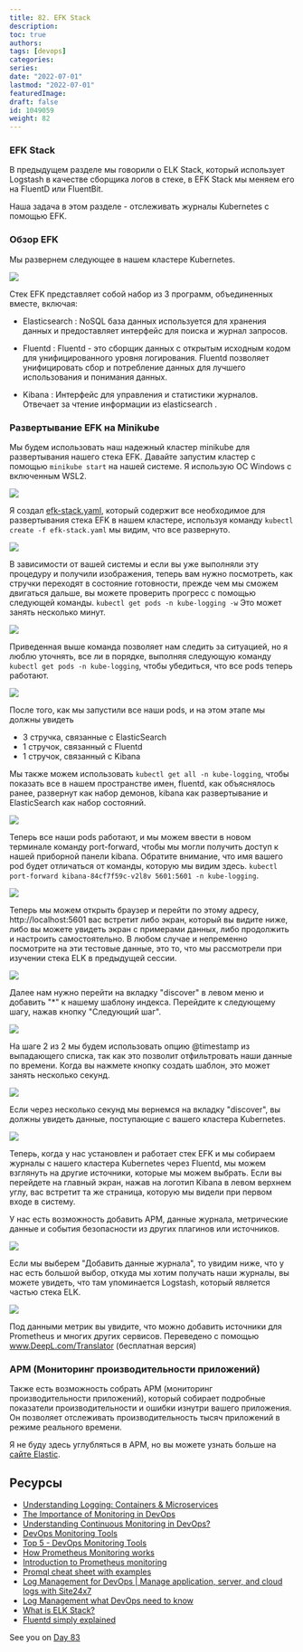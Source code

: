```yaml
---
title: 82. EFK Stack
description: 
toc: true
authors:
tags: [devops]
categories:
series: 
date: "2022-07-01"
lastmod: "2022-07-01"
featuredImage:
draft: false
id: 1049059
weight: 82
---
```

### EFK Stack

В предыдущем разделе мы говорили о ELK Stack, который использует Logstash в качестве сборщика логов в стеке, в EFK Stack мы меняем его на FluentD или FluentBit.

Наша задача в этом разделе - отслеживать журналы Kubernetes с помощью EFK. 

### Обзор EFK

Мы развернем следующее в нашем кластере Kubernetes. 

![](../images/Day82_Monitoring1.png?v1)

Стек EFK представляет собой набор из 3 программ, объединенных вместе, включая:

- Elasticsearch : NoSQL база данных используется для хранения данных и предоставляет интерфейс для поиска и журнал запросов.

- Fluentd : Fluentd - это сборщик данных с открытым исходным кодом для унифицированного уровня логирования. Fluentd позволяет унифицировать сбор и потребление данных для лучшего использования и понимания данных.

- Kibana : Интерфейс для управления и статистики журналов. Отвечает за чтение информации из elasticsearch .

### Развертывание EFK на Minikube 

Мы будем использовать наш надежный кластер minikube для развертывания нашего стека EFK. Давайте запустим кластер с помощью `minikube start` на нашей системе. Я использую ОС Windows с включенным WSL2. 

![](../images/Day82_Monitoring2.png?v1)

Я создал [efk-stack.yaml](.../Monitoring/.../.../Monitoring/EFK%20Stack/efk-stack.yaml), который содержит все необходимое для развертывания стека EFK в нашем кластере, используя команду `kubectl create -f efk-stack.yaml` мы видим, что все развернуто.

![](../images/Day82_Monitoring3.png?v1)

В зависимости от вашей системы и если вы уже выполняли эту процедуру и получили изображения, теперь вам нужно посмотреть, как стручки переходят в состояние готовности, прежде чем мы сможем двигаться дальше, вы можете проверить прогресс с помощью следующей команды. `kubectl get pods -n kube-logging -w` Это может занять несколько минут. 

![](../images/Day82_Monitoring4.png?v1)

Приведенная выше команда позволяет нам следить за ситуацией, но я люблю уточнять, все ли в порядке, выполняя следующую команду `kubectl get pods -n kube-logging`, чтобы убедиться, что все pods теперь работают. 

![](../images/Day82_Monitoring5.png?v1)

После того, как мы запустили все наши pods, и на этом этапе мы должны увидеть 
- 3 стручка, связанные с ElasticSearch
- 1 стручок, связанный с Fluentd
- 1 стручок, связанный с Kibana

Мы также можем использовать `kubectl get all -n kube-logging`, чтобы показать все в нашем пространстве имен, fluentd, как объяснялось ранее, развернут как набор демонов, kibana как развертывание и ElasticSearch как набор состояний. 

![](../images/Day82_Monitoring6.png?v1)

Теперь все наши pods работают, и мы можем ввести в новом терминале команду port-forward, чтобы мы могли получить доступ к нашей приборной панели kibana. Обратите внимание, что имя вашего pod будет отличаться от команды, которую мы видим здесь. `kubectl port-forward kibana-84cf7f59c-v2l8v 5601:5601 -n kube-logging`.

![](../images/Day82_Monitoring7.png?v1)

Теперь мы можем открыть браузер и перейти по этому адресу, http://localhost:5601 вас встретит либо экран, который вы видите ниже, либо вы можете увидеть экран с примерами данных, либо продолжить и настроить самостоятельно. В любом случае и непременно посмотрите на эти тестовые данные, это то, что мы рассмотрели при изучении стека ELK в предыдущей сессии. 

![](../images/Day82_Monitoring8.png?v1)

Далее нам нужно перейти на вкладку "discover" в левом меню и добавить "*" к нашему шаблону индекса. Перейдите к следующему шагу, нажав кнопку "Следующий шаг". 

![](../images/Day82_Monitoring9.png?v1)

На шаге 2 из 2 мы будем использовать опцию @timestamp из выпадающего списка, так как это позволит отфильтровать наши данные по времени. Когда вы нажмете кнопку создать шаблон, это может занять несколько секунд. 

![](../images/Day82_Monitoring10.png?v1)

Если через несколько секунд мы вернемся на вкладку "discover", вы должны увидеть данные, поступающие с вашего кластера Kubernetes. 

![](../images/Day82_Monitoring11.png?v1)

Теперь, когда у нас установлен и работает стек EFK и мы собираем журналы с нашего кластера Kubernetes через Fluentd, мы можем взглянуть на другие источники, которые мы можем выбрать. Если вы перейдете на главный экран, нажав на логотип Kibana в левом верхнем углу, вас встретит та же страница, которую мы видели при первом входе в систему. 

У нас есть возможность добавить APM, данные журнала, метрические данные и события безопасности из других плагинов или источников. 

![](../images/Day82_Monitoring12.png?v1)

Если мы выберем "Добавить данные журнала", то увидим ниже, что у нас есть большой выбор, откуда мы хотим получать наши журналы, вы можете увидеть, что там упоминается Logstash, который является частью стека ELK. 

![](../images/Day82_Monitoring13.png?v1)

Под данными метрик вы увидите, что можно добавить источники для Prometheus и многих других сервисов.  Переведено с помощью www.DeepL.com/Translator (бесплатная версия)

### APM (Мониторинг производительности приложений)

Также есть возможность собрать APM (мониторинг производительности приложений), который собирает подробные показатели производительности и ошибки изнутри вашего приложения. Он позволяет отслеживать производительность тысяч приложений в режиме реального времени. 

Я не буду здесь углубляться в APM, но вы можете узнать больше на [сайте Elastic](https://www.elastic.co/observability/application-performance-monitoring).


## Ресурсы 

- [Understanding Logging: Containers & Microservices](https://www.youtube.com/watch?v=MMVdkzeQ848)
- [The Importance of Monitoring in DevOps](https://www.devopsonline.co.uk/the-importance-of-monitoring-in-devops/)
- [Understanding Continuous Monitoring in DevOps?](https://medium.com/devopscurry/understanding-continuous-monitoring-in-devops-f6695b004e3b) 
- [DevOps Monitoring Tools](https://www.youtube.com/watch?v=Zu53QQuYqJ0) 
- [Top 5 - DevOps Monitoring Tools](https://www.youtube.com/watch?v=4t71iv_9t_4)
- [How Prometheus Monitoring works](https://www.youtube.com/watch?v=h4Sl21AKiDg) 
- [Introduction to Prometheus monitoring](https://www.youtube.com/watch?v=5o37CGlNLr8)
- [Promql cheat sheet with examples](https://www.containiq.com/post/promql-cheat-sheet-with-examples)
- [Log Management for DevOps | Manage application, server, and cloud logs with Site24x7](https://www.youtube.com/watch?v=J0csO_Shsj0)
- [Log Management what DevOps need to know](https://devops.com/log-management-what-devops-teams-need-to-know/)
- [What is ELK Stack?](https://www.youtube.com/watch?v=4X0WLg05ASw)
- [Fluentd simply explained](https://www.youtube.com/watch?v=5ofsNyHZwWE&t=14s) 

See you on [Day 83](../day83)

